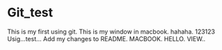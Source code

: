 # Git_test
This is my first using git. 
This is my window in macbook. 
hahaha. 
123123
Usig...test...
Add my changes to README.
MACBOOK.
HELLO.
VIEW..

